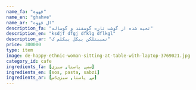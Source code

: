 ```yaml
---
name_fa: "قهوه"
name_en: "ghahve"
name_ar: "ال قهوه"
description_fa: "تحیه شده از گوشت تازه گوسفند و گوساله"
description_en: "ksdjf dfgj dfklg dflkgl"
description_ar: "نمیبتلکن یبکل یبکلم ک"
price: 300000
type: item
image: de-happy-ethnic-woman-sitting-at-table-with-laptop-3769021.jpg
category_id: cafe
ingredients_fa: [سس, پاستا, سبزی]
ingredients_en: [sos, pasta, sabzi]
ingredients_ar: [سsس, پاستا, سبزی]
---
```


